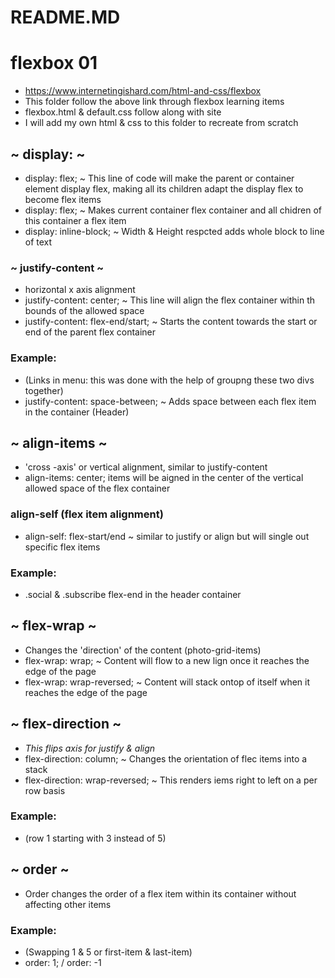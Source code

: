 # README.MD

# flexbox 01
 - https://www.internetingishard.com/html-and-css/flexbox
 - This folder follow the above link through flexbox learning items
 - flexbox.html & default.css follow along with site 
 - I will add my own html & css to this folder to recreate from scratch 
 

## ~ display: ~

- display: flex; ~ This line of code will make the parent or 
container element display flex, making all its children
adapt the display flex to become flex items
- display: flex; ~ Makes current container flex container and all chidren of this container a flex item
- display: inline-block; ~ Width & Height respcted adds whole block to line of text

### ~ justify-content ~
- horizontal x axis alignment 
- justify-content: center; ~ This line will align the flex container within th bounds of the allowed space
- justify-content: flex-end/start; ~ Starts the content towards the start or end of the parent flex container 
### Example:
- (Links in menu: this was done with the help of groupng these two divs together)
- justify-content: space-between; ~ Adds space between each flex item in the container (Header)

## ~ align-items ~
- 'cross -axis' or vertical alignment, similar to justify-content
- align-items: center; items will be aigned in the center of the vertical allowed space of the flex container
### align-self (flex item alignment)
- align-self: flex-start/end ~ similar to justify or align but will single out specific flex items 
### Example:
- .social & .subscribe flex-end in the header container 

## ~ flex-wrap ~
- Changes the 'direction' of the content (photo-grid-items)
- flex-wrap: wrap; ~ Content will flow to a new lign once it reaches the edge of the page
- flex-wrap: wrap-reversed; ~ Content will stack ontop of itself when it reaches the edge of the page

## ~ flex-direction ~
- *This flips axis for justify & align*
- flex-direction: column; ~ Changes the orientation of flec items into a stack 
- flex-direction: wrap-reversed; ~ This renders iems right to left on a per row basis 
### Example:
- (row 1 starting with 3 instead of 5)

## ~ order ~
- Order changes the order of a flex item within its container without affecting other items
### Example:
- (Swapping 1 & 5 or first-item & last-item)
- order: 1; / order: -1